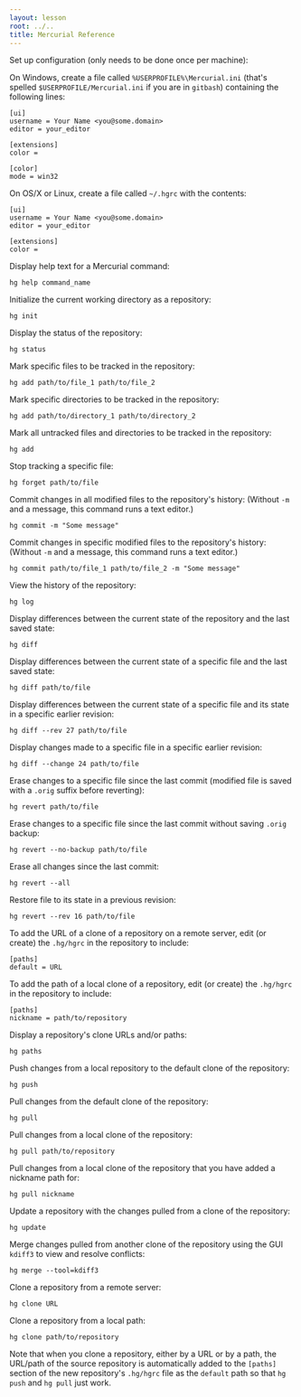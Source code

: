 ```yaml
---
layout: lesson
root: ../..
title: Mercurial Reference
---
```

Set up configuration (only needs to be done once per machine):

On Windows,
create a file called `%USERPROFILE%\Mercurial.ini`
(that's spelled `$USERPROFILE/Mercurial.ini` if you are in `gitbash`)
containing the following
lines:

~~~
[ui]
username = Your Name <you@some.domain>
editor = your_editor

[extensions]
color =

[color]
mode = win32
~~~

On OS/X or Linux,
create a file called `~/.hgrc` with the contents:

~~~
[ui]
username = Your Name <you@some.domain>
editor = your_editor

[extensions]
color =
~~~

Display help text for a Mercurial command:

~~~
hg help command_name
~~~

Initialize the current working directory as a repository:

~~~
hg init
~~~

Display the status of the repository:

~~~
hg status
~~~

Mark specific files to be tracked in the repository:

~~~
hg add path/to/file_1 path/to/file_2
~~~

Mark specific directories to be tracked in the repository:

~~~
hg add path/to/directory_1 path/to/directory_2
~~~

Mark all untracked files and directories to be tracked in the repository:

~~~
hg add
~~~

Stop tracking a specific file:

~~~
hg forget path/to/file
~~~

Commit changes in all modified files to the repository's history:
(Without `-m` and a message, this command runs a text editor.)

~~~
hg commit -m "Some message"
~~~

Commit changes in specific modified files to the repository's history:
(Without `-m` and a message, this command runs a text editor.)

~~~
hg commit path/to/file_1 path/to/file_2 -m "Some message"
~~~

View the history of the repository:

~~~
hg log
~~~

Display differences between the current state of the repository and the last saved state:

~~~
hg diff
~~~

Display differences between the current state of a specific file and the last saved state:

~~~
hg diff path/to/file
~~~

Display differences between the current state of a specific file and its state in a specific earlier revision:

~~~
hg diff --rev 27 path/to/file
~~~

Display changes made to a specific file in a specific earlier revision:

~~~
hg diff --change 24 path/to/file
~~~

Erase changes to a specific file since the last commit
(modified file is saved with a `.orig` suffix before reverting):

~~~
hg revert path/to/file
~~~

Erase changes to a specific file since the last commit without saving `.orig` backup:

~~~
hg revert --no-backup path/to/file
~~~

Erase all changes since the last commit:

~~~
hg revert --all
~~~

Restore file to its state in a previous revision:

~~~
hg revert --rev 16 path/to/file
~~~

To add the URL of a clone of a repository on a remote server,
edit (or create) the `.hg/hgrc` in the repository to include:

~~~
[paths]
default = URL
~~~

To add the path of a local clone of a repository,
edit (or create) the `.hg/hgrc` in the repository to include:

~~~
[paths]
nickname = path/to/repository
~~~

Display a repository's clone URLs and/or paths:

~~~
hg paths
~~~

Push changes from a local repository to the default clone of the repository:

~~~
hg push
~~~

Pull changes from the default clone of the repository:

~~~
hg pull
~~~

Pull changes from a local clone of the repository:

~~~
hg pull path/to/repository
~~~

Pull changes from a local clone of the repository that you have added a nickname path for:

~~~
hg pull nickname
~~~

Update a repository with the changes pulled from a clone of the repository:

~~~
hg update
~~~

Merge changes pulled from another clone of the repository using the GUI `kdiff3` to view and resolve conflicts:

~~~
hg merge --tool=kdiff3
~~~

Clone a repository from a remote server:

~~~
hg clone URL
~~~

Clone a repository from a local path:

~~~
hg clone path/to/repository
~~~

Note that when you clone a repository,
either by a URL or by a path,
the URL/path of the source repository is automatically added to the `[paths]` section of the new repository's `.hg/hgrc` file as the `default` path so that `hg push` and `hg pull` just work.
